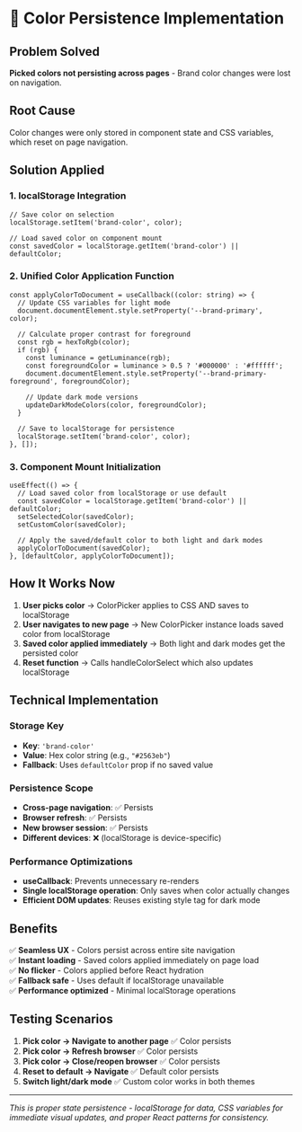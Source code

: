# 🎨 Color Persistence Implementation

## Problem Solved

**Picked colors not persisting across pages** - Brand color changes were lost on navigation.

## Root Cause

Color changes were only stored in component state and CSS variables, which reset on page navigation.

## Solution Applied

### 1. **localStorage Integration**

```tsx
// Save color on selection
localStorage.setItem('brand-color', color);

// Load saved color on component mount
const savedColor = localStorage.getItem('brand-color') || defaultColor;
```

### 2. **Unified Color Application Function**

```tsx
const applyColorToDocument = useCallback((color: string) => {
  // Update CSS variables for light mode
  document.documentElement.style.setProperty('--brand-primary', color);

  // Calculate proper contrast for foreground
  const rgb = hexToRgb(color);
  if (rgb) {
    const luminance = getLuminance(rgb);
    const foregroundColor = luminance > 0.5 ? '#000000' : '#ffffff';
    document.documentElement.style.setProperty('--brand-primary-foreground', foregroundColor);

    // Update dark mode versions
    updateDarkModeColors(color, foregroundColor);
  }

  // Save to localStorage for persistence
  localStorage.setItem('brand-color', color);
}, []);
```

### 3. **Component Mount Initialization**

```tsx
useEffect(() => {
  // Load saved color from localStorage or use default
  const savedColor = localStorage.getItem('brand-color') || defaultColor;
  setSelectedColor(savedColor);
  setCustomColor(savedColor);

  // Apply the saved/default color to both light and dark modes
  applyColorToDocument(savedColor);
}, [defaultColor, applyColorToDocument]);
```

## How It Works Now

1. **User picks color** → ColorPicker applies to CSS AND saves to localStorage
2. **User navigates to new page** → New ColorPicker instance loads saved color from localStorage
3. **Saved color applied immediately** → Both light and dark modes get the persisted color
4. **Reset function** → Calls handleColorSelect which also updates localStorage

## Technical Implementation

### Storage Key

- **Key**: `'brand-color'`
- **Value**: Hex color string (e.g., `"#2563eb"`)
- **Fallback**: Uses `defaultColor` prop if no saved value

### Persistence Scope

- **Cross-page navigation**: ✅ Persists
- **Browser refresh**: ✅ Persists
- **New browser session**: ✅ Persists
- **Different devices**: ❌ (localStorage is device-specific)

### Performance Optimizations

- **useCallback**: Prevents unnecessary re-renders
- **Single localStorage operation**: Only saves when color actually changes
- **Efficient DOM updates**: Reuses existing style tag for dark mode

## Benefits

✅ **Seamless UX** - Colors persist across entire site navigation  
✅ **Instant loading** - Saved colors applied immediately on page load  
✅ **No flicker** - Colors applied before React hydration  
✅ **Fallback safe** - Uses default if localStorage unavailable  
✅ **Performance optimized** - Minimal localStorage operations

## Testing Scenarios

1. **Pick color → Navigate to another page** ✅ Color persists
2. **Pick color → Refresh browser** ✅ Color persists
3. **Pick color → Close/reopen browser** ✅ Color persists
4. **Reset to default → Navigate** ✅ Default color persists
5. **Switch light/dark mode** ✅ Custom color works in both themes

---

_This is proper state persistence - localStorage for data, CSS variables for immediate visual updates, and proper React patterns for consistency._
